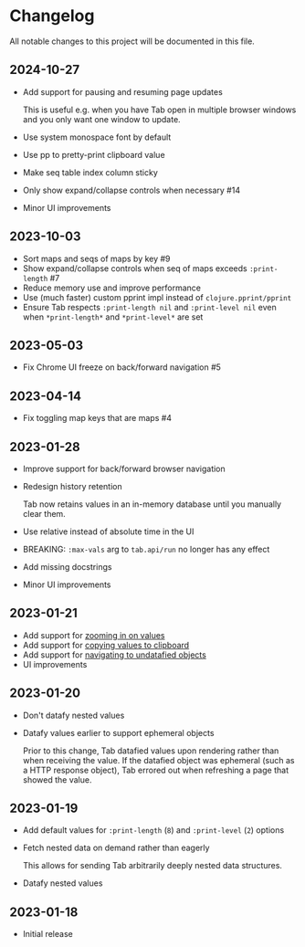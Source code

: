 # Changelog

All notable changes to this project will be documented in this file.

## 2024-10-27

- Add support for pausing and resuming page updates

  This is useful e.g. when you have Tab open in multiple browser windows and you only want one window to update.

- Use system monospace font by default
- Use pp to pretty-print clipboard value
- Make seq table index column sticky
- Only show expand/collapse controls when necessary #14
- Minor UI improvements

## 2023-10-03

- Sort maps and seqs of maps by key #9
- Show expand/collapse controls when seq of maps exceeds `:print-length` #7
- Reduce memory use and improve performance
- Use (much faster) custom pprint impl instead of `clojure.pprint/pprint`
- Ensure Tab respects `:print-length nil` and `:print-level nil` even
  when `*print-length*` and `*print-level*` are set

## 2023-05-03

- Fix Chrome UI freeze on back/forward navigation #5

## 2023-04-14

- Fix toggling map keys that are maps #4

## 2023-01-28

- Improve support for back/forward browser navigation
- Redesign history retention

  Tab now retains values in an in-memory database until you manually clear
  them.

- Use relative instead of absolute time in the UI
- BREAKING: `:max-vals` arg to `tab.api/run` no longer has any effect
- Add missing docstrings
- Minor UI improvements

## 2023-01-21

- Add support for [zooming in on values](https://github.com/eerohele/tab#user-manual)
- Add support for [copying values to clipboard](https://github.com/eerohele/tab#user-manual)
- Add support for [navigating to undatafied objects](https://github.com/eerohele/tab#user-manual)
- UI improvements

## 2023-01-20

- Don't datafy nested values

- Datafy values earlier to support ephemeral objects

  Prior to this change, Tab datafied values upon rendering rather than when receiving the value. If the datafied object was ephemeral (such as a HTTP response object), Tab errored out when refreshing a page that showed the value.

## 2023-01-19

- Add default values for `:print-length` (`8`) and `:print-level` (`2`) options

- Fetch nested data on demand rather than eagerly

  This allows for sending Tab arbitrarily deeply nested data structures.

- Datafy nested values

## 2023-01-18

- Initial release

